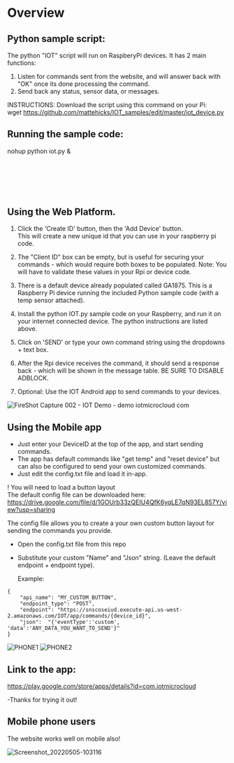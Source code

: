# Overview

## Python sample script:
The python "IOT" script will run on RaspberyPi devices. It has 2 main functions:
1. Listen for commands sent from the website, and will answer back with "OK" once its done processing the command.
2. Send back any status, sensor data, or messages. 

INSTRUCTIONS: Download the script using this command on your Pi:  
wget https://github.com/mattehicks/IOT_samples/edit/master/iot_device.py

## Running the sample code:  
  nohup python iot.py &  
  
&nbsp;
&nbsp;
  ---
&nbsp;
&nbsp;
    
## Using the Web Platform.  
1. Click the 'Create ID' button, then the 'Add Device' button.   
    This will create a new unique id that you can use in your raspberry pi code.
    
2. The "Client ID" box can be empty, but is useful for securing your commands - which would require both boxes to be populated. 
     Note: You will have to validate these values in your Rpi or device code.
     
3. There is a default device already populated called GA1875.  This is a Raspberry Pi device running the included Python sample code (with a temp sensor attached).     

4. Install the python IOT.py sample code on your Raspberry, and run it on your internet connected device. The python instructions are listed above.
 
5. Click on 'SEND' or type your own command string using the dropdowns + text box.

6. After the Rpi device receives the command, it should send a response back - which will be shown in the message table.
   BE SURE TO DISABLE ADBLOCK.

7. Optional: Use the IOT Android app to send commands to your devices.

 ![FireShot Capture 002 - IOT Demo - demo iotmicrocloud com](https://user-images.githubusercontent.com/859222/161656646-5c974f0a-5691-4fef-ab67-ea53fd38f9fa.png)


## Using the Mobile app  
* Just enter your DeviceID at the top of the app, and start sending commands.
* The app has default commands like "get temp" and "reset device" but can also be configured to send your own customized commands.
* Just edit the config.txt file and load it in-app. 

! You will need to load a button layout  
The default config file can be downloaded here:  
https://drive.google.com/file/d/1GOUrb33zQEIU4QfK6yqLE7qN93EL857Y/view?usp=sharing  

The config file allows you to create a your own custom button layout for sending the commands you provide. 
* Open the config.txt file from this repo  
* Substitute your custom "Name" and "Json" string. (Leave the default endpoint + endpoint type).  
  
  Example: 
```
{
    "api_name": "MY_CUSTOM_BUTTON",
    "endpoint_type": "POST",
    "endpoint": "https://snscoseiud.execute-api.us-west-2.amazonaws.com/IOT/app/commands/{device_id}",
    "json":  "{'eventType':'custom', 'data':'ANY_DATA_YOU_WANT_TO_SEND'}"
}
```
  
![PHONE1](https://user-images.githubusercontent.com/859222/160740720-c6f107bd-f294-4319-ae56-8142b18f7e91.jpg)  ![PHONE2](https://user-images.githubusercontent.com/859222/160740895-403f833d-5269-4e26-a88d-05c0d0ad26b5.jpg)


## Link to the app:  
https://play.google.com/store/apps/details?id=com.iotmicrocloud

-Thanks for trying it out!  
  
  
## Mobile phone users
  The website works well on mobile also!
  
![Screenshot_20220505-103116](https://user-images.githubusercontent.com/859222/166980451-e7ff6aea-443a-4e25-b6d2-c7967eb514b2.png)

